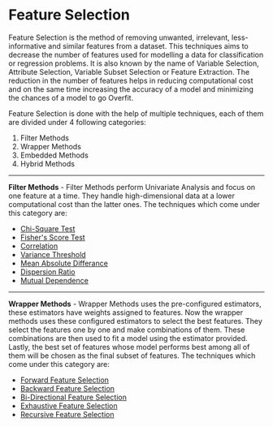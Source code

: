 # Feature Selection

Feature Selection is the method of removing unwanted, irrelevant, less-informative and similar features from a dataset. This techniques aims to decrease the number of features used for modelling a data for classification or regression problems. It is also known by the name of Variable Selection, Attribute Selection, Variable Subset Selection or Feature Extraction. The reduction in the number of features helps in reducing computational cost and on the same time increasing the accuracy of a model and minimizing the chances of a model to go Overfit. 

Feature Selection is done with the help of multiple techniques, each of them are divided under 4 following categories:
1. Filter Methods
2. Wrapper Methods
3. Embedded Methods
4. Hybrid Methods

---

**Filter Methods** - Filter Methods perform Univariate Analysis and focus on one feature at a time. They handle high-dimensional data at a lower computational cost than the latter ones. The techniques which come under this category are:

- [Chi-Square Test](./chi_sq.ipynb)
- [Fisher's Score Test](./fisher_score.ipynb)
- [Correlation](./pearson_r.ipynb)
- [Variance Threshold](./variance_threshold.ipynb)
- [Mean Absolute Differance](./mean_abs_diff.ipynb)
- [Dispersion Ratio](./disp_ratio.py)
- [Mutual Dependence](./info_gain.ipynb)

---

**Wrapper Methods** - Wrapper Methods uses the pre-configured estimators, these estimators have weights assigned to features. Now the wrapper methods uses these configured estimators to select the best features. They select the features one by one and make combinations of them. These combinations are then used to fit a model using the estimator provided. Lastly, the best set of features whose model performs best among all of them will be chosen as the final subset of features. The techniques which come under this category are:

- [Forward Feature Selection](./frwrd_ft_sel.ipynb)
- [Backward Feature Selection](./bckwrd_ft_sel.ipynb)
- [Bi-Directional Feature Selection](./)
- [Exhaustive Feature Selection](./ex_ft_sel.ipynb)
- [Recursive Feature Selection](./rcrsv_ft_sel.py)